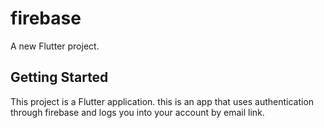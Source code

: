 # firebase

A new Flutter project.

## Getting Started

This project is a Flutter application.
this is an app that uses authentication through firebase and logs you into your account by email link.
